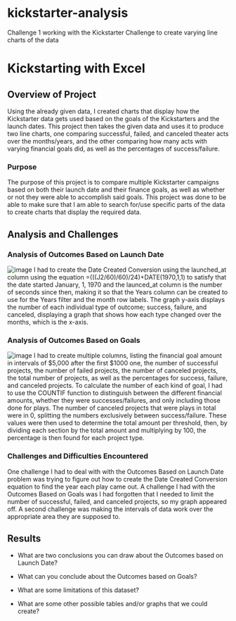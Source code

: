 # kickstarter-analysis
Challenge 1 working with the Kickstarter Challenge to create varying line charts of the data
# Kickstarting with Excel

## Overview of Project
 Using the already given data, I created charts that display how the Kickstarter data gets used based on the goals of the Kickstarters and the launch dates. This project then takes the given data and uses it to produce two line charts, one comparing successful, failed, and canceled theater acts over the months/years, and the other comparing how many acts with varying financial goals did, as well as the percentages of success/failure.
### Purpose
The purpose of this project is to compare multiple Kickstarter campaigns based on both their launch date and their finance goals, as well as whether or not they were able to accomplish said goals. This project was done to be able to make sure that I am able to search for/use specific parts of the data to create charts that display the required data.
## Analysis and Challenges

### Analysis of Outcomes Based on Launch Date
![image](https://user-images.githubusercontent.com/108377724/177893108-c7c3dca4-af54-41ca-9db2-826941bf04d7.png)
I had to create the Date Created Conversion using the launched_at column using the equation =(((J2/60)/60)/24)+DATE(1970,1,1) to satisfy that the date started January, 1, 1970 and the launced_at column is the number of seconds since then, making it so that the Years column can be created to use for the Years filter and the month row labels. The graph y-axis displays the number of each individual type of outcome; success, failure, and canceled, displaying a graph that shows how each type changed over the months, which is the x-axis. 
### Analysis of Outcomes Based on Goals
![image](https://user-images.githubusercontent.com/108377724/177898351-280e2d8f-dae5-4514-abf3-e21d0c4c9e14.png)
I had to create multiple columns, listing the financial goal amount in intervals of $5,000 after the first $1000 one, the number of successful projects, the number of failed projects, the number of canceled projects, the total number of projects, as well as the percentages for success, failure, and canceled projects. To calculate the number of each kind of goal, I had to use the COUNTIF function to distinguish between the different financial amounts, whether they were successes/failures, and only including those done for plays. The number of canceled projects that were plays in total were in 0, splitting the numbers exclusively between success/failure. These values were then used to determine the total amount per threshold, then, by dividing each section by the total amount and multiplying by 100, the percentage is then found for each project type.


### Challenges and Difficulties Encountered
One challenge I had to deal with with the Outcomes Based on Launch Date problem was trying to figure out how to create the Date Created Conversion equation to find the year each play came out. A challenge I had with the Outcomes Based on Goals was I had forgotten that I needed to limit the number of successful, failed, and canceled projects, so my graph appeared off. A second challenge was making the intervals of data work over the appropriate area they are supposed to.
## Results

- What are two conclusions you can draw about the Outcomes based on Launch Date?

- What can you conclude about the Outcomes based on Goals?

- What are some limitations of this dataset?

- What are some other possible tables and/or graphs that we could create?
